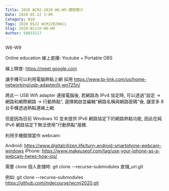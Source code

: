 ```yaml
---
Title: 2020 WCMJ-2020-W6-W9-課程簡介
Date: 2020-05-22 3:00
Category: W10
Tags: 2020 0522 WCMJ2020W11
Slug: 2020-Win10-W6-W9
Author: 50833117
---
```


W6-W9

<!-- PELICAN_END_SUMMARY -->

Online education
線上直播: Youtube + Portable OBS

線上開會: https://meet.google.com 

讓手機可以利用電腦熱點上網
採用 https://www.tp-link.com/us/home-networking/usb-adapter/tl-wn725n/

將此一 USB Wifi adapter 連接電腦後, 若網路為 IPv4 協定時, 可以透過"設定 -> 網路和網際網路 -> 行動熱點", 選擇開啟並編輯"網路名稱與網路密碼"後, 讓至多 8 台手機透過熱點連線上網.

但是因為目前 Windows 10 並未提供 IPv6 網路協定下的網路熱點功能, 因此在純 IPv6 網路協定下無法使用"行動熱點"服務.

利用手機鏡頭當作 webcam:

Android: https://www.digitalcitizen.life/turn-android-smartphone-webcam-windows 
iPhone: https://www.makeuseof.com/tag/use-your-iphone-as-a-webcam-heres-how-ios/ 

需要 clone 個人倉儲時:
git clone --recurse-submodules 倉儲_url.git

例如: git clone --recurse-submodules https://github.com/mdecourse/wcmj2020.git
